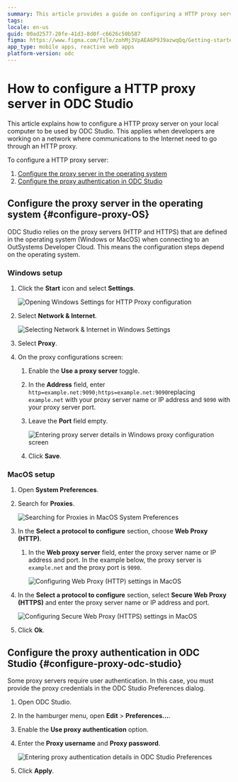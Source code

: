 ```yaml
---
summary: This article provides a guide on configuring a HTTP proxy server in the operating system and ODC Studio for OutSystems Developer Cloud (ODC) connectivity.
tags: 
locale: en-us
guid: 00ad2577-20fe-41d3-8d0f-c6626c50b587
figma: https://www.figma.com/file/zohMj3VpAEA6P9J9azwqQq/Getting-started-with-ODC?type=design&node-id=3302%3A148&mode=design&t=3Hp6aoBfFsQyOIhR-1
app_type: mobile apps, reactive web apps
platform-version: odc
---
```


# How to configure a HTTP proxy server in ODC Studio

This article explains how to configure a HTTP proxy server on your local computer to be used by ODC Studio. This applies when developers are working on a network where communications to the Internet need to go through an HTTP proxy.

To configure a HTTP proxy server:
1. [Configure the proxy server in the operating system](#configure-proxy-OS)
1. [Configure the proxy authentication in ODC Studio](#configure-proxy-odc-studio)

## Configure the proxy server in the operating system {#configure-proxy-OS}

ODC Studio relies on the proxy servers (HTTP and HTTPS) that are defined in the operating system (Windows or MacOS) when connecting to an OutSystems Developer Cloud. This means the configuration steps depend on the operating system.

### Windows setup

1. Click the **Start** icon and select **Settings**. 

    ![Opening Windows Settings for HTTP Proxy configuration](images/windows-http-proxy-settings.png "Windows HTTP Proxy Settings")

1. Select **Network & Internet**.

    ![Selecting Network & Internet in Windows Settings](images/windows-http-proxy-network-internet.png "Windows Network and Internet Selection")

1. Select **Proxy**.

1. On the proxy configurations screen:

    1. Enable the **Use a proxy server** toggle.

    1. In the **Address** field, enter ``http=example.net:9090;https=example.net:9090``replacing ``example.net`` with your proxy server name or IP address and ``9090`` with your proxy server port. 

    1. Leave the **Port** field empty.

        ![Entering proxy server details in Windows proxy configuration screen](images/windows-http-proxy-setup.png "Windows Proxy Configuration")

    1. Click **Save**.

### MacOS setup

1. Open **System Preferences**.

1. Search for **Proxies**.

    ![Searching for Proxies in MacOS System Preferences](images/mac-http-proxy-search.png "MacOS Proxy Search")

1. In the **Select a protocol to configure** section, choose **Web Proxy (HTTP)**.

    1. In the **Web proxy server** field, enter the proxy server name or IP address and port. In the example below, the proxy server is ``example.net`` and the proxy port is ``9090``.

        ![Configuring Web Proxy (HTTP) settings in MacOS](images/mac-http-proxy-web-settings.png "MacOS Web Proxy Configuration")

1. In the **Select a protocol to configure** section, select **Secure Web Proxy (HTTPS)** and enter the proxy server name or IP address and port.

    ![Configuring Secure Web Proxy (HTTPS) settings in MacOS](images/mac-http-proxy-secure-settings.png "MacOS Secure Web Proxy Configuration")

1. Click **Ok**.

## Configure the proxy authentication in ODC Studio {#configure-proxy-odc-studio}

Some proxy servers require user authentication. In this case, you must provide the proxy credentials in the ODC Studio Preferences dialog.

1. Open ODC Studio.

1. In the hamburger menu, open **Edit** > **Preferences...**.

1. Enable the **Use proxy authentication** option.

1. Enter the **Proxy username** and **Proxy password**.

    ![Entering proxy authentication details in ODC Studio Preferences](images/mac-http-proxy-authen.png "ODC Studio Proxy Authentication")

1. Click **Apply**.
